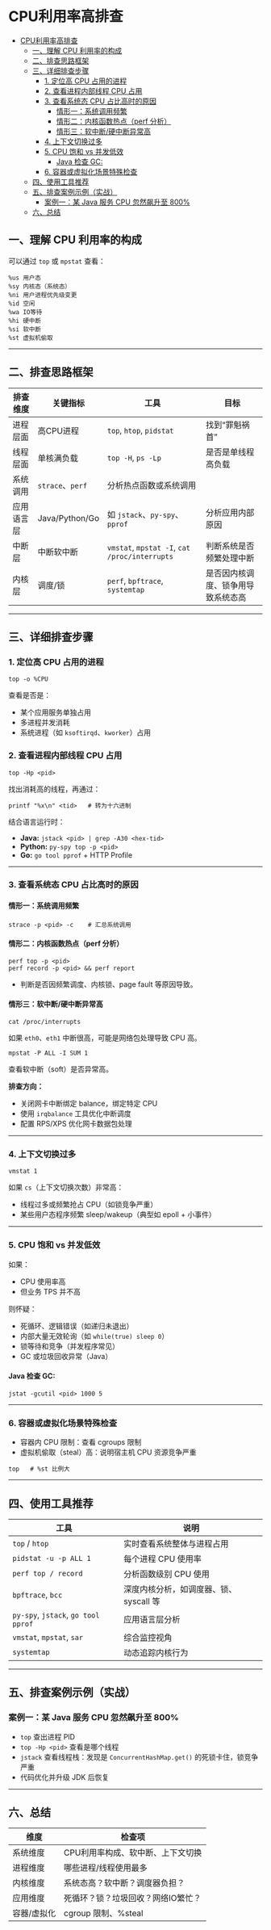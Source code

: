 # CPU利用率高排查
- [CPU利用率高排查](#cpu利用率高排查)
  - [一、理解 CPU 利用率的构成](#一理解-cpu-利用率的构成)
  - [二、排查思路框架](#二排查思路框架)
  - [三、详细排查步骤](#三详细排查步骤)
    - [1. 定位高 CPU 占用的进程](#1-定位高-cpu-占用的进程)
    - [2. 查看进程内部线程 CPU 占用](#2-查看进程内部线程-cpu-占用)
    - [3. 查看系统态 CPU 占比高时的原因](#3-查看系统态-cpu-占比高时的原因)
      - [情形一：系统调用频繁](#情形一系统调用频繁)
      - [情形二：内核函数热点（perf 分析）](#情形二内核函数热点perf-分析)
      - [情形三：软中断/硬中断异常高](#情形三软中断硬中断异常高)
    - [4. 上下文切换过多](#4-上下文切换过多)
    - [5. CPU 饱和 vs 并发低效](#5-cpu-饱和-vs-并发低效)
      - [Java 检查 GC:](#java-检查-gc)
    - [6. 容器或虚拟化场景特殊检查](#6-容器或虚拟化场景特殊检查)
  - [四、使用工具推荐](#四使用工具推荐)
  - [五、排查案例示例（实战）](#五排查案例示例实战)
    - [案例一：某 Java 服务 CPU 忽然飙升至 800%](#案例一某-java-服务-cpu-忽然飙升至-800)
  - [六、总结](#六总结)

## 一、理解 CPU 利用率的构成

可以通过 `top` 或 `mpstat` 查看：

```
%us 用户态
%sy 内核态（系统态）
%ni 用户进程优先级变更
%id 空闲
%wa IO等待
%hi 硬中断
%si 软中断
%st 虚拟机偷取
```

------

## 二、排查思路框架

| 排查维度   | 关键指标         | 工具                                          | 目标                               |
| ---------- | ---------------- | --------------------------------------------- | ---------------------------------- |
| 进程层面   | 高CPU进程        | `top`, `htop`, `pidstat`                      | 找到“罪魁祸首”                     |
| 线程层面   | 单核满负载       | `top -H`, `ps -Lp`                            | 是否是单线程高负载                 |
| 系统调用   | `strace`、`perf` | 分析热点函数或系统调用                        |                                    |
| 应用语言层 | Java/Python/Go   | 如 `jstack`、`py-spy`、`pprof`                | 分析应用内部原因                   |
| 中断层     | 中断软中断       | `vmstat`, `mpstat -I`, `cat /proc/interrupts` | 判断系统是否频繁处理中断           |
| 内核层     | 调度/锁          | `perf`, `bpftrace`, `systemtap`               | 是否因内核调度、锁争用导致系统态高 |



------

## 三、详细排查步骤

### 1. 定位高 CPU 占用的进程

```
top -o %CPU
```

查看是否是：

- 某个应用服务单独占用
- 多进程并发消耗
- 系统进程（如 `ksoftirqd`、`kworker`）占用

### 2. 查看进程内部线程 CPU 占用

```
top -Hp <pid>
```

找出消耗高的线程，再通过：

```
printf "%x\n" <tid>   # 转为十六进制
```

结合语言运行时：

- **Java:** `jstack <pid> | grep -A30 <hex-tid>`
- **Python:** `py-spy top -p <pid>`
- **Go:** `go tool pprof` + HTTP Profile

------

### 3. 查看系统态 CPU 占比高时的原因

#### 情形一：系统调用频繁

```
strace -p <pid> -c    # 汇总系统调用
```

#### 情形二：内核函数热点（perf 分析）

```
perf top -p <pid>
perf record -p <pid> && perf report
```

- 判断是否因频繁调度、内核锁、page fault 等原因导致。

#### 情形三：软中断/硬中断异常高

```
cat /proc/interrupts
```

如果 `eth0`、`eth1` 中断很高，可能是网络包处理导致 CPU 高。

```
mpstat -P ALL -I SUM 1
```

查看软中断（soft）是否异常高。

**排查方向：**

- 关闭网卡中断绑定 balance，绑定特定 CPU
- 使用 `irqbalance` 工具优化中断调度
- 配置 RPS/XPS 优化网卡数据包处理

------

### 4. 上下文切换过多

```
vmstat 1
```

如果 `cs`（上下文切换次数）非常高：

- 线程过多或频繁抢占 CPU（如锁竞争严重）
- 某些用户态程序频繁 sleep/wakeup（典型如 epoll + 小事件）

------

### 5. CPU 饱和 vs 并发低效

如果：

- CPU 使用率高
- 但业务 TPS 并不高

则怀疑：

- 死循环、逻辑错误（如递归未退出）
- 内部大量无效轮询（如 `while(true) sleep 0`）
- 锁等待和竞争（并发程序常见）
- GC 或垃圾回收异常（Java）

#### Java 检查 GC:

```
jstat -gcutil <pid> 1000 5
```

------

### 6. 容器或虚拟化场景特殊检查

- 容器内 CPU 限制：查看 cgroups 限制
- 虚拟机偷取（steal）高：说明宿主机 CPU 资源竞争严重

```
top   # %st 比例大
```

------

## 四、使用工具推荐

| 工具                                | 说明                                   |
| ----------------------------------- | -------------------------------------- |
| `top` / `htop`                      | 实时查看系统整体与进程占用             |
| `pidstat -u -p ALL 1`               | 每个进程 CPU 使用率                    |
| `perf top / record`                 | 分析函数级别 CPU 使用                  |
| `bpftrace`, `bcc`                   | 深度内核分析，如调度器、锁、syscall 等 |
| `py-spy`, `jstack`, `go tool pprof` | 应用语言层分析                         |
| `vmstat`, `mpstat`, `sar`           | 综合监控视角                           |
| `systemtap`                         | 动态追踪内核行为                       |



------

## 五、排查案例示例（实战）

### 案例一：某 Java 服务 CPU 忽然飙升至 800%

- `top` 查出进程 PID
- `top -Hp <pid>` 查看是哪个线程
- `jstack` 查看线程栈：发现是 `ConcurrentHashMap.get()` 的死锁卡住，锁竞争严重
- 代码优化并升级 JDK 后恢复

------

## 六、总结

| 维度        | 检查项                             |
| ----------- | ---------------------------------- |
| 系统维度    | CPU利用率构成、软中断、上下文切换  |
| 进程维度    | 哪些进程/线程使用最多              |
| 内核维度    | 系统态高？软中断？调度器负担？     |
| 应用维度    | 死循环？锁？垃圾回收？网络IO繁忙？ |
| 容器/虚拟化 | cgroup 限制、%steal                |

